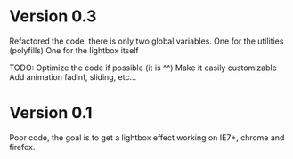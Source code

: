 # Version 0.3
Refactored the code, there is only two global variables.
One for the utilities (polyfills)
One for the lightbox itself

TODO:
Optimize the code if possible (it is ^^)
Make it easily customizable
Add animation fadinf, sliding, etc...

# Version 0.1
Poor code, the goal is to get a lightbox effect working on IE7+, chrome and firefox.